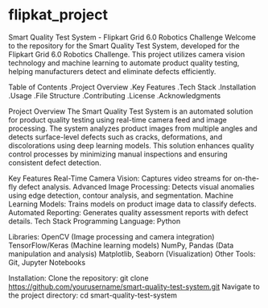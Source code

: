 # flipkat_project
Smart Quality Test System - Flipkart Grid 6.0 Robotics Challenge
Welcome to the repository for the Smart Quality Test System, developed for the Flipkart Grid 6.0 Robotics Challenge. This project utilizes camera vision technology and machine learning to automate product quality testing, helping manufacturers detect and eliminate defects efficiently.

Table of Contents
.Project Overview
.Key Features
.Tech Stack
.Installation
.Usage
.File Structure
.Contributing
.License
.Acknowledgments



Project Overview
The Smart Quality Test System is an automated solution for product quality testing using real-time camera feed and image processing. The system analyzes product images from multiple angles and detects surface-level defects such as cracks, deformations, and discolorations using deep learning models. This solution enhances quality control processes by minimizing manual inspections and ensuring consistent defect detection.

Key Features
Real-Time Camera Vision: Captures video streams for on-the-fly defect analysis.
Advanced Image Processing: Detects visual anomalies using edge detection, contour analysis, and segmentation.
Machine Learning Models: Trains models on product image data to classify defects.
Automated Reporting: Generates quality assessment reports with defect details.
Tech Stack
Programming Language: Python


Libraries:
OpenCV (Image processing and camera integration)
TensorFlow/Keras (Machine learning models)
NumPy, Pandas (Data manipulation and analysis)
Matplotlib, Seaborn (Visualization)
Other Tools: Git, Jupyter Notebooks



Installation:
Clone the repository:
git clone https://github.com/yourusername/smart-quality-test-system.git
Navigate to the project directory:
cd smart-quality-test-system
                          
